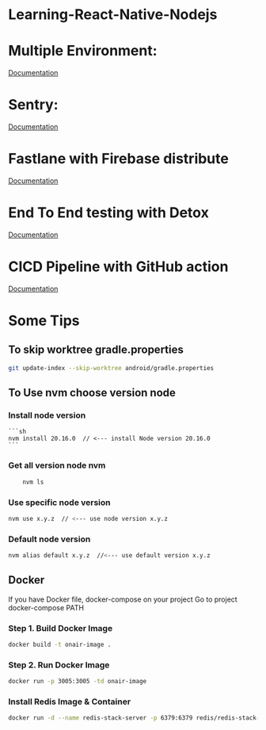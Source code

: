 

# Learning-React-Native-Nodejs

# Multiple Environment: 
[Documentation](https://github.com/thongluonglib/Learning-React-Native-Nodejs/tree/main/MultiEnvironment/Client/MultiEnvApp#readme)

# Sentry: 
[Documentation](https://github.com/thongluonglib/Learning-React-Native-Nodejs/tree/main/Sentry/Client/sendtryproject#readme)

# Fastlane with Firebase distribute

[Documentation](https://github.com/thongluonglib/Learning-React-Native-Nodejs/tree/main/RNFastlane#readme)

# End To End testing with Detox

[Documentation](https://github.com/thongluonglib/Learning-React-Native-Nodejs/tree/main/EndToEndTest/Client/RNDetoxTest#readme)

# CICD Pipeline with GitHub action

[Documentation](https://github.com/thongluonglib/cicdproject/tree/main)


# Some Tips

## To skip worktree gradle.properties

```sh
git update-index --skip-worktree android/gradle.properties 
```

## To Use nvm choose version node

### Install node version
    
    ```sh
    nvm install 20.16.0  // <--- install Node version 20.16.0
    ```
    
### Get all version node nvm

```sh
    nvm ls
```

### Use specific node version

  ```sh
  nvm use x.y.z  // <--- use node version x.y.z
  ````
  
### Default node version

  ```sh
  nvm alias default x.y.z  //<--- use default version x.y.z 
  ```

## Docker
If you have Docker file, docker-compose on your project
Go to project docker-compose PATH
### Step 1. Build Docker Image
```sh
docker build -t onair-image .
```

### Step 2. Run Docker Image

```sh
docker run -p 3005:3005 -td onair-image
```

### Install Redis Image & Container

```sh
docker run -d --name redis-stack-server -p 6379:6379 redis/redis-stack-server:latest
```
